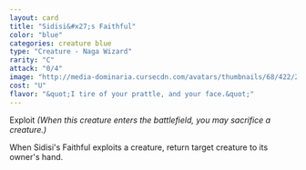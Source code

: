 ```yaml
---
layout: card
title: "Sidisi&#x27;s Faithful"
color: "blue"
categories: creature blue
type: "Creature - Naga Wizard"
rarity: "C"
attack: "0/4"
image: "http://media-dominaria.cursecdn.com/avatars/thumbnails/68/422/200/283/635618486221601491.png"
cost: "U"
flavor: "&quot;I tire of your prattle, and your face.&quot;"
---
```


Exploit <em>(When this creature enters the battlefield, you may sacrifice a creature.)</em>

When Sidisi's Faithful exploits a creature, return target creature to its owner's hand.
